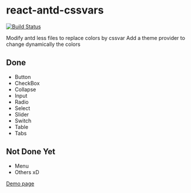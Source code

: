 # react-antd-cssvars

[![Build Status](https://travis-ci.org/Tenjin0/react-antd-cssvars.svg?branch=master)](https://travis-ci.org/Tenjin0/react-antd-cssvars)

Modify antd less files to replace colors by cssvar
Add a theme provider to change dynamically the colors 

## Done

* Button
* CheckBox
* Collapse
* Input
* Radio
* Select
* Slider
* Switch
* Table
* Tabs

## Not Done Yet

* Menu
* Others xD

[Demo page](https://tenjin0.github.io/react-antd-cssvars/)
